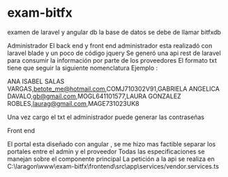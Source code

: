 # exam-bitfx
examen de laravel y angular
db la base de datos se debe de llamar  bitfxdb

Administrador
El back end y front end  administrador esta realizadó con laravel blade y un poco de código jquery
Se generó una api rest de laravel para consumir la información por parte de los proveedores
El formato txt tiene que seguir la siguiente nomenclatura
Ejemplo :

ANA ISABEL SALAS VARGAS,betote_me@hotmail.com,COMJ710302V91,GABRIELA ANGELICA DAVALO,gb@gmail.com,MOGL641101577,LAURA GONZALEZ ROBLES,laurag@gmail.com,MAGE731023UK8

Una vez cargo el txt el administrador puede generar las contraseñas 

Front end

El portal esta diseñado con angular , se me hizo mas factible separar los portales entre el admin y el proveedor
Todas las especificaciones se manejan sobre el componente principal
La petición a la api se realiza en C:\laragon\www\exam-bitfx\frontend\src\app\services/vendor.services.ts



